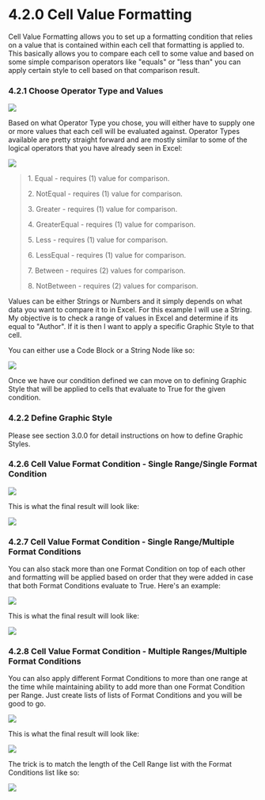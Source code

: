 # 4.2.0 Cell Value Formatting

Cell Value Formatting allows you to set up a formatting condition that relies on a value that is contained within each cell that formatting is applied to. This basically allows you to compare each cell to some value and based on some simple comparison operators like "equals" or "less than" you can apply certain style to cell based on that comparison result. 

### 4.2.1 Choose Operator Type and Values

![](cellValue1.png)

Based on what Operator Type you chose, you will either have to supply one or more values that each cell will be evaluated against. Operator Types available are pretty straight forward and are mostly similar to some of the logical operators that you have already seen in Excel: 

![](cellValue2.png)

<blockquote>
<p> 1. Equal - requires (1) value for comparison. </p>
<p> 2. NotEqual - requires (1) value for comparison. </p>
<p> 3. Greater - requires (1) value for comparison. </p>
<p> 4. GreaterEqual - requires (1) value for comparison. </p>
<p> 5. Less - requires (1) value for comparison. </p>
<p> 6. LessEqual - requires (1) value for comparison. </p>
<p> 7. Between - requires (2) values for comparison. </p>
<p> 8. NotBetween - requires (2) values for comparison. </p>
</blockquote>

Values can be either Strings or Numbers and it simply depends on what data you want to compare it to in Excel. For this example I will use a String. My objective is to check a range of values in Excel and determine if its equal to "Author". If it is then I want to apply a specific Graphic Style to that cell. 

You can either use a Code Block or a String Node like so:

![](cellValue3.png)

Once we have our condition defined we can move on to defining Graphic Style that will be applied to cells that evaluate to True for the given condition. 

### 4.2.2 Define Graphic Style

Please see section 3.0.0 for detail instructions on how to define Graphic Styles.

### 4.2.6 Cell Value Format Condition - Single Range/Single Format Condition

![](cellValue6.png)

This is what the final result will look like:

![](cellValue8.png)

### 4.2.7 Cell Value Format Condition - Single Range/Multiple Format Conditions

You can also stack more than one Format Condition on top of each other and formatting will be applied based on order that they were added in case that both Format Conditions evaluate to True. Here's an example:

![](cellValue9.png)

This is what the final result will look like:

![](cellValue10.png)

### 4.2.8 Cell Value Format Condition - Multiple Ranges/Multiple Format Conditions

You can also apply different Format Conditions to more than one range at the time while maintaining ability to add more than one Format Condition per Range. Just create lists of lists of Format Conditions and you will be good to go. 

![](cellValue11.png)

This is what the final result will look like:

![](cellValue12.png)

The trick is to match the length of the Cell Range list with the Format Conditions list like so: 

![](cellValue13.png)
